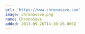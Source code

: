 ```yaml
---
url: 'https://www.chronosave.com'
image: chronosave.png
name: ChronoSave
added: 2013-09-26T14:10:26.000Z
---
```

